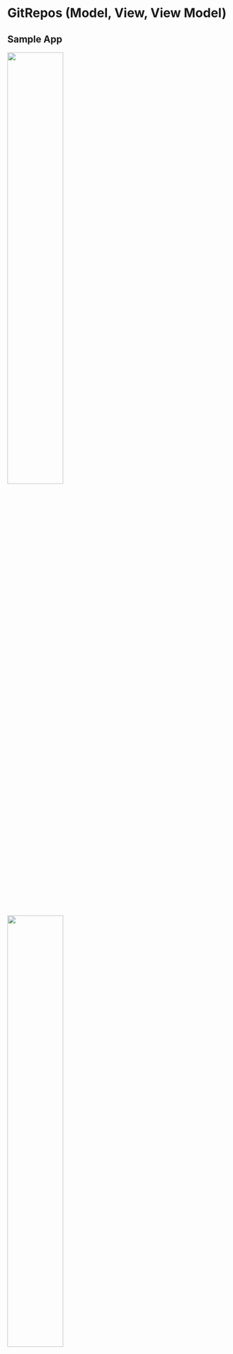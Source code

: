 # GitRepos (Model, View, View Model)

## Sample App

<img src="./ReadMeFiles/repoList.png" width="50%">

<img src="./ReadMeFiles/repoDetails.png" width="50%">

### Architecture
<img src="./ReadMeFiles/diagram.png" width="100%">



## Description
  
GitRepos is follwing MVVM  architecture.   

### View (including UIViewController)
View must implement Viewable. Viewable has Default Extension.  
※ View is not just View like UIView etc in this case.

```swift

protocol Viewable: AnyObject {
    func push(_ vc: UIViewController, animated: Bool)
    func pop(animated: Bool)
}

extension Viewable where Self: UIViewController {

    func push(_ vc: UIViewController, animated: Bool) {
        self.navigationController?.pushViewController(vc, animated: animated)
    }

    func pop(animated: Bool) {
        self.navigationController?.popViewController(animated: animated)
    }

    var supportedInterfaceOrientations: UIInterfaceOrientationMask {
        return .portrait
    }
    var preferredInterfaceOrientationForPresentation: UIInterfaceOrientation {
        return .portrait
    }

}
```

Example

```swift

protocol ListViewInputs: AnyObject {
    func configure(entities: ListEntities?)
    func reloadTableView()
    func indicatorView(animate: Bool)
}

final class ListViewController: UIViewController {

    internal var viewModel: ListViewModel?
    internal var router: ListRouterOutput?
    
    @IBOutlet private weak var tableView: UITableView! {
        didSet {
            tableView.delegate = self
            tableView.dataSource = self
        }
    }
    
    @IBOutlet private weak var indicatorView: UIActivityIndicatorView!

    
    override func viewDidLoad() {
        super.viewDidLoad()
        configure(entities: viewModel?.entities)
        let request = SearchLanguageRequest(language:"Swift", page:1)

        viewModel?.fetchSearch(request: request)
    }

}

extension ListViewController: ListViewInputs {}

extension ListViewController: Viewable {}

```

### ViewModel
ViewModel handles all interaction with the model.

Example
```swift

class ListViewModel {
    
    var entities: ListEntities
    private var gitHubApi: GitHubApiType
    private weak var view: ListViewInputs!
    
    init(gitHubApi: GitHubApiType, entities: ListEntities, view: ListViewInputs ) {
        self.gitHubApi = gitHubApi
        self.entities = entities
        self.view = view
    }
    
    func fetchSearch(request: SearchLanguageRequest) {
        fetchRepo(request: request)
    }

```

###Model
Contains the functions to retrieve the information for the ViewModel.

Example
```swift

public enum HttpMethod: String {
    case get = "GET"
    case post = "POST"
}

public protocol Request {
    var url: String { get }
    func params() -> [(key: String, value: String)]
}

protocol ApiProtocol {
    func request(_ httpMethod: HttpMethod, request: Request, onSuccess: @escaping (Data, URLResponse?) -> Void, onError: @escaping (Error) -> Void)

}

open class ApiTask: ApiProtocol {

    public var httpHeader: [String: String]? = ["content-type": "application/json"]
    public var timeoutInterval: TimeInterval = 60
    public var cachePolicy: URLRequest.CachePolicy = .reloadIgnoringLocalCacheData
    static let apiTaskSession: URLSession = URLSession(configuration: URLSessionConfiguration.ephemeral)

    public init() {}

    public func request(_ httpMethod: HttpMethod, request: Request, onSuccess: @escaping (Data, URLResponse?) -> Void, onError: @escaping (Error) -> Void) {
        
        guard let urlRequest = URLRequestCreator.create(httpMethod: httpMethod,
                                                  request: request,
                                                  header: httpHeader,
                                                  timeoutInterval: timeoutInterval,
                                                        cachePolicy: cachePolicy) else {
            return
        }
        let task = ApiTask.apiTaskSession.dataTask(with: urlRequest, completionHandler: {(data, response, error) in
            
            if let error = error {
                onError(error)
                return
            }
            if let responseError = ApiTask.check(response: response) {
                onError(responseError)
                return
            }
            guard let data = data else {
                onError(ApiError.recieveNilBody)
                return
            }
            onSuccess(data, response)
        })
        task.resume()
    }

```

### Unit Test 
 
* used fakeApiTask class to input this class to mock api  behaviour 

### Xcode Template ( xctemplate )

WIP ...

## Requirements

- Xcode 13.0+
- Swift 5.2+

## Installation


## Author

Mindaugas Balakauskas 

